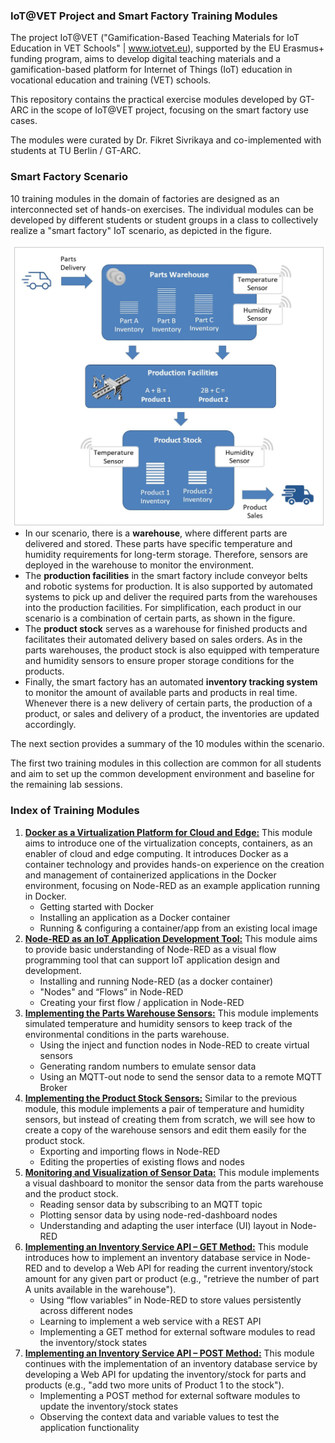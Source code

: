 ### IoT@VET Project and Smart Factory Training Modules

The project IoT@VET ("Gamification-Based Teaching Materials for IoT Education in VET Schools" | www.iotvet.eu), supported by the EU Erasmus+ funding program, aims to develop digital teaching materials and a gamification-based platform for Internet of Things (IoT) education in vocational education and training (VET) schools.

This repository contains the practical exercise modules developed by GT-ARC in the scope of IoT@VET project, focusing on the smart factory use cases.

The modules were curated by Dr. Fikret Sivrikaya and co-implemented with students at TU Berlin / GT-ARC.

### Smart Factory Scenario

10 training modules in the domain of factories are designed as an interconnected set of hands-on exercises. The individual modules can be developed by different students or student groups in a class to collectively realize a "smart factory" IoT scenario, as depicted in the figure.

<img align="right" src="figures/smart_factory_scenario.jpg" width="500">

- In our scenario, there is a **warehouse**, where different parts are delivered and stored. These parts have specific temperature and humidity requirements for long-term storage. Therefore, sensors are deployed in the warehouse to monitor the environment.
- The **production facilities** in the smart factory include conveyor belts and robotic systems for production. It is also supported by automated systems to pick up and deliver the required parts from the warehouses into the production facilities. For simplification, each product in our scenario is a combination of certain parts, as shown in the figure.
- The **product stock** serves as a warehouse for finished products and facilitates their automated delivery based on sales orders. As in the parts warehouses, the product stock is also equipped with temperature and humidity sensors to ensure proper storage conditions for the products.
- Finally, the smart factory has an automated **inventory tracking system** to monitor the amount of available parts and products in real time. Whenever there is a new delivery of certain parts, the production of a product, or sales and delivery of a product, the inventories are updated accordingly.

The next section provides a summary of the 10 modules within the scenario. 

The first two training modules in this collection are common for all students and aim to set up the common development environment and baseline for the remaining lab sessions.

### Index of Training Modules

1. [**Docker as a Virtualization Platform for Cloud and Edge:**](modules/IoT-Factory-GTARC-01-Docker.pdf) This module aims to introduce one of the virtualization concepts, containers, as an enabler of cloud and edge computing. It introduces Docker as a container technology and provides hands-on experience on the creation and management of containerized applications in the Docker environment, focusing on Node-RED as an example application running in Docker. 
    - Getting started with Docker
    - Installing an application as a Docker container 
    - Running & configuring a container/app from an existing local image
2. [**Node-RED as an IoT Application Development Tool:**](modules/IoT-Factory-GTARC-02-NodeRed.pdf) This module aims to provide basic understanding of Node-RED as a visual flow programming tool that can support IoT application design and development.
    - Installing and running Node-RED (as a docker container)
    - "Nodes" and “Flows” in Node-RED
    - Creating your first flow / application in Node-RED
3. [**Implementing the Parts Warehouse Sensors:**](modules/IoT-Factory-GTARC-03-WarehouseSensors.pdf) This module implements simulated temperature and humidity sensors to keep track of the environmental conditions in the parts warehouse.
    - Using the inject and function nodes in Node-RED to create virtual sensors
    - Generating random numbers to emulate sensor data
    - Using an MQTT-out node to send the sensor data to a remote MQTT Broker
4. [**Implementing the Product Stock Sensors:**](modules/IoT-Factory-GTARC-04-Product%20Stock%20Sensors.pdf) Similar to the previous module, this module implements a pair of temperature and humidity sensors, but instead of creating them from scratch, we will see how to create a copy of the warehouse sensors and edit them easily for the product stock.
    - Exporting and importing flows in Node-RED
    - Editing the properties of existing flows and nodes
5. [**Monitoring and Visualization of Sensor Data:**](modules/IoT-Factory-GTARC-05-Sensor%20Monitoring%20Dashboard.pdf) This module implements a visual dashboard to monitor the sensor data from the parts warehouse and the product stock.
    - Reading sensor data by subscribing to an MQTT topic
    - Plotting sensor data by using node-red-dashboard nodes
    - Understanding and adapting the user interface (UI) layout in Node-RED
6. [**Implementing an Inventory Service API – GET Method:**](modules/IoT-Factory-GTARC-06-InventoryServiceAPI-GETmethod.pdf) This module introduces how to implement an inventory database service in Node-RED and to develop a Web API for reading the current inventory/stock amount for any given part or product (e.g., "retrieve the number of part A units available in the warehouse").
    - Using “flow variables” in Node-RED to store values persistently across different nodes
    - Learning to implement a web service with a REST API
    - Implementing a GET method for external software modules to read the inventory/stock states
7. [**Implementing an Inventory Service API – POST Method:**](modules/IoT-Factory-GTARC-07-InventoryServiceAPI-POSTmethod.pdf) This module continues with the implementation of an inventory database service by developing a Web API for updating the inventory/stock for parts and products (e.g., "add two more units of Product 1 to the stock").
    - Implementing a POST method for external software modules to update the inventory/stock states
    - Observing the context data and variable values to test the application functionality
